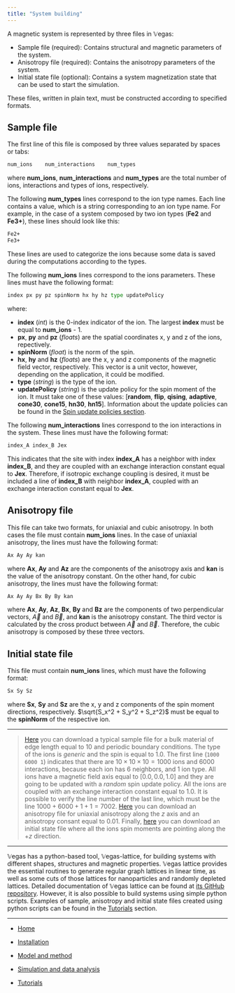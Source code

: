 ```yaml
---
title: "System building"
---
```


A magnetic system is represented by three files in 𝕍egas:

* Sample file (required): Contains structural and magnetic parameters of the system.
* Anisotropy file (required): Contains the anisotropy parameters of the system.
* Initial state file (optional): Contains a system magnetization state that can be used to start the simulation.

These files, written in plain text, must be constructed according to specified formats.

## Sample file

The first line of this file is composed by three values separated by spaces or tabs:

``` bash
num_ions    num_interactions    num_types
```

where **num_ions**, **num_interactions** and **num_types** are the total number of ions, interactions and types of ions, respectively.

The following **num_types** lines correspond to the ion type names. Each line contains a value, which is a string corresponding to an ion type name. For example, in the case of a system composed by two ion types (**Fe2** and **Fe3+**), these lines should look like this:

```bash
Fe2+
Fe3+
```

These lines are used to categorize the ions because some data is saved during the computations according to the types.

The following **num_ions** lines correspond to the ions parameters. These lines must have the following format:

```python
index px py pz spinNorm hx hy hz type updatePolicy
```

where:

- **index** (*int*) is the 0-index indicator of the ion. The largest **index** must be equal to **num_ions** - 1.
- **px**, **py** and **pz** (*floats*) are the spatial coordinates x, y and z of the ions, repectively.
- **spinNorm** (*float*) is the norm of the spin.
- **hx**, **hy** and **hz** (*floats*) are the x, y and z components of the magnetic field vector, respectively. This vector is a unit vector, however, depending on the application, it could be modified.
- **type** (*string*) is the type of the ion.
- **updatePolicy** (*string*) is the update policy for the spin moment of the ion. It must take one of these values: [**random**, **flip**, **qising**, **adaptive**, **cone30**, **cone15**, **hn30**, **hn15**]. Information about the update policies can be found in the [Spin update policies section](/vegas/spin-update-policies/).

The following **num_interactions** lines correspond to the ion interactions in the system. These lines must have the following format:

```bash
index_A index_B Jex
```
This indicates that the site with index **index_A** has a neighbor with index **index_B**, and they are coupled with an exchange interaction constant equal to **Jex**. Therefore, if isotropic exchange coupling is desired, it must be included a line of **index_B** with neighbor **index_A**, coupled with an exchange interaction constant equal to **Jex**.

## Anisotropy file

This file can take two formats, for uniaxial and cubic anisotropy. In both cases the file must contain **num_ions** lines. In the case of uniaxial anisotropy, the lines must have the following format:

```bash
Ax Ay Ay kan
```

where **Ax**, **Ay** and **Az** are the components of the anisotropy axis and **kan** is the value of the anisotropy constant.  On the other hand, for cubic anisotropy, the lines must have the following format:

```bash
Ax Ay Ay Bx By By kan
```

where **Ax**, **Ay**, **Az**, **Bx**, **By** and **Bz** are the components of two perpendicular vectors, $\vec{A}$ and $\vec{B}$, and **kan** is the anisotropy constant. The third vector is calculated by the cross product between $\vec{A}$ and $\vec{B}$. Therefore, the cubic anisotropy is composed by these three vectors.

## Initial state file

This file must contain **num_ions** lines, which must have the following format:

```bash
Sx Sy Sz
```

where **Sx**, **Sy** and **Sz** are the x, y and z components of the spin moment directions, respectively. $\sqrt{S_x^2 + S_y^2 + S_z^2}$ must be equal to the **spinNorm** of the respective ion.


---
><a class="Link" href="sample.dat" target="_blank">Here</a> you can download a typical sample file for a bulk material of edge length equal to $10$ and periodic boundary conditions. The type of the ions is *generic* and the spin is equal to $1.0$. The first line (`1000 6000 1`) indicates that there are $10 \times 10 \times 10 = 1000$ ions and $6000$ interactions, because each ion has $6$ neighbors, and $1$ ion type. All ions have a magnetic field axis equal to $[0.0, 0.0, 1.0]$ and they are going to be updated with a *random* spin update policy. All the ions are coupled with an exchange interaction constant equal to $1.0$. It is possible to verify the line number of the last line, which must be the line $1000 + 6000 + 1 + 1 = 7002$. <a class="Link" href="anisotropy.dat" target="_blank">Here</a>  you can download an anisotropy file for uniaxial anisotropy along the $z$ axis and an anisotropy consant equal to $0.01$. Finally, <a class="Link" href="initialstate.dat" target="_blank">here</a> you can download an initial state file where all the ions spin moments are pointing along the $+z$ direction.
---


𝕍egas has a python-based tool, 𝕍egas-lattice, for building systems with different shapes, structures and magnetic properties. 𝕍egas lattice provides the essential routines to generate regular graph lattices in linear time, as well as some cuts of those lattices for nanoparticles and randomly depleted lattices. Detailed documentation of 𝕍egas lattice can be found at [its GitHub repository](https://github.com/pcm-ca/vegas-lattice-rs). However, it is also possible to build systems using simple python scripts. Examples of sample, anisotropy and initial state files created using python scripts can be found in the [Tutorials](/vegas/tutorials/) section.

---

* [Home](/vegas/)

* [Installation](/vegas/installation/)

* [Model and method](/vegas/model-and-method/)

* [Simulation and data analysis](/vegas/simulation-and-data-analysis/)

* [Tutorials](/vegas/tutorials/)
